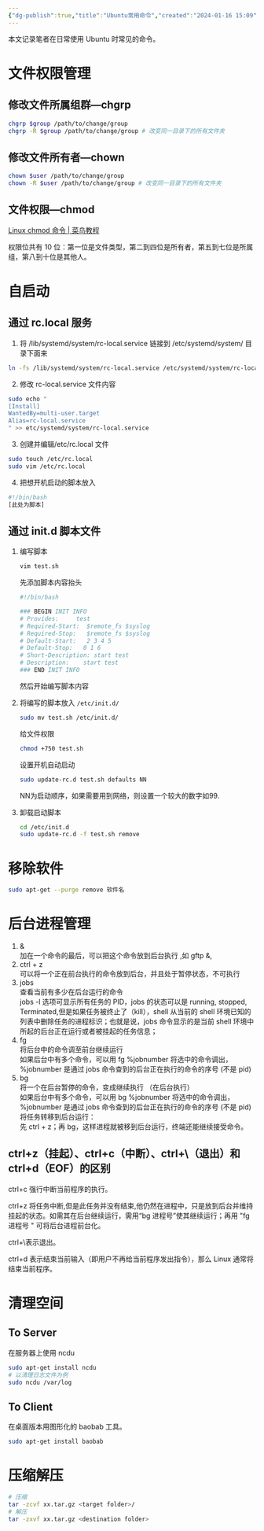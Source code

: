 ```yaml
---
{"dg-publish":true,"title":"Ubuntu常用命令","created":"2024-01-16 15:09","updated":"2024-01-29 15:00","tags":["ubuntu"],"permalink":"/1-Engineering Wiki/Ubuntu常用命令/","dgPassFrontmatter":true,"noteIcon":"1"}
---
```



本文记录笔者在日常使用 Ubuntu 时常见的命令。

# 文件权限管理

## 修改文件所属组群—chgrp

```bash
chgrp $group /path/to/change/group
chgrp -R $group /path/to/change/group # 改变同一目录下的所有文件夹
```

## 修改文件所有者—chown

```bash
chown $user /path/to/change/group
chown -R $user /path/to/change/group # 改变同一目录下的所有文件夹
```

## 文件权限—chmod

[Linux chmod 命令 | 菜鸟教程](https://www.runoob.com/linux/linux-comm-chmod.html)

权限位共有 10 位：第一位是文件类型，第二到四位是所有者，第五到七位是所属组，第八到十位是其他人。

# 自启动

## 通过 rc.local 服务

1. 将 /lib/systemd/system/rc-local.service 链接到 /etc/systemd/system/ 目录下面来

  ```bash
  ln -fs /lib/systemd/system/rc-local.service /etc/systemd/system/rc-local.service
  ```

2. 修改 rc-local.service 文件内容

  ```bash
  sudo echo "
  [Install]
  WantedBy=multi-user.target
  Alias=rc-local.service
  " >> etc/systemd/system/rc-local.service
  ```

3. 创建并编辑/etc/rc.local 文件

  ```bash
  sudo touch /etc/rc.local
  sudo vim /etc/rc.local
  ```

4. 把想开机启动的脚本放入

  ```bash
  #!/bin/bash
  [此处为脚本]
  ```

## 通过 init.d 脚本文件

1. 编写脚本

	  ```bash
	  vim test.sh
	  ```

	先添加脚本内容抬头

    ```bash
    #!/bin/bash
    
    ### BEGIN INIT INFO
    # Provides:     test
    # Required-Start:  $remote_fs $syslog
    # Required-Stop:   $remote_fs $syslog
    # Default-Start:   2 3 4 5
    # Default-Stop:   0 1 6
    # Short-Description: start test
    # Description:    start test
    ### END INIT INFO
    ```

	然后开始编写脚本内容

2. 将编写的脚本放入 `/etc/init.d/`

    ```bash
    sudo mv test.sh /etc/init.d/
    ```

	给文件权限

    ```bash
    chmod +750 test.sh
    ```

	设置开机自动启动
 
    ```bash
    sudo update-rc.d test.sh defaults NN
    ```

	NN为启动顺序，如果需要用到网络，则设置一个较大的数字如99.

3. 卸载启动脚本

    ```bash
    cd /etc/init.d
    sudo update-rc.d -f test.sh remove
    ```

# 移除软件

  ```bash
  sudo apt-get --purge remove 软件名
  ```

# 后台进程管理

1. &  
加在一个命令的最后，可以把这个命令放到后台执行 ,如 gftp &,  
2. ctrl + z  
可以将一个正在前台执行的命令放到后台，并且处于暂停状态，不可执行  
3. jobs  
查看当前有多少在后台运行的命令  
jobs -l 选项可显示所有任务的 PID，jobs 的状态可以是 running, stopped, Terminated,但是如果任务被终止了（kill），shell 从当前的 shell 环境已知的列表中删除任务的进程标识；也就是说，jobs 命令显示的是当前 shell 环境中所起的后台正在运行或者被挂起的任务信息；  
4. fg  
将后台中的命令调至前台继续运行  
如果后台中有多个命令，可以用 fg %jobnumber 将选中的命令调出，%jobnumber 是通过 jobs 命令查到的后台正在执行的命令的序号 (不是 pid)  
5. bg  
将一个在后台暂停的命令，变成继续执行 （在后台执行）  
如果后台中有多个命令，可以用 bg %jobnumber 将选中的命令调出，%jobnumber 是通过 jobs 命令查到的后台正在执行的命令的序号 (不是 pid)  
将任务转移到后台运行：  
先 ctrl + z；再 bg，这样进程就被移到后台运行，终端还能继续接受命令。

## ctrl+z（挂起）、ctrl+c（中断）、ctrl+\（退出）和 ctrl+d（EOF）的区别

ctrl+c 强行中断当前程序的执行。

ctrl+z 将任务中断,但是此任务并没有结束,他仍然在进程中，只是放到后台并维持挂起的状态。如需其在后台继续运行，需用“bg 进程号”使其继续运行；再用 "fg 进程号 " 可将后台进程前台化。

ctrl+\表示退出。

ctrl+d 表示结束当前输入（即用户不再给当前程序发出指令），那么 Linux 通常将结束当前程序。

# 清理空间

## To Server

在服务器上使用 ncdu

```bash
sudo apt-get install ncdu
# 以清理日志文件为例
sudo ncdu /var/log
```

## To Client

在桌面版本用图形化的 baobab 工具。

```bash
sudo apt-get install baobab
```

# 压缩解压

```bash
# 压缩
tar -zcvf xx.tar.gz <target folder>/
# 解压
tar -zxvf xx.tar.gz <destination folder>
```